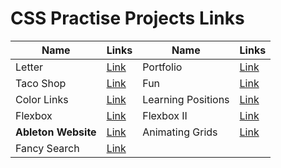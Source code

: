 # CSS Practise Projects Links

|Name|Links|Name|Links|
|----|-----|----|-----|
|Letter|[Link](https://rambabu-patidar.github.io/webDev/001.1%20CSS/CSS-PROJECTS/01%20Letter/)|Portfolio|[Link](https://rambabu-patidar.github.io/webDev/001.1%20CSS/CSS-PROJECTS/02%20Portfolio/)|
|Taco Shop|[Link](https://rambabu-patidar.github.io/webDev/001.1%20CSS/CSS-PROJECTS/03%20Taco%20shop/)|Fun|[Link](https://rambabu-patidar.github.io/webDev/001.1%20CSS/CSS-PROJECTS/04%20Fun/)|
|Color Links|[Link](https://rambabu-patidar.github.io/webDev/001.1%20CSS/CSS-PROJECTS/05%20Color%20links/)|Learning Positions|[Link](https://rambabu-patidar.github.io/webDev/001.1%20CSS/CSS-PROJECTS/06%20Learning%20positions/)
|Flexbox|[Link](https://rambabu-patidar.github.io/webDev/001.1%20CSS/CSS-PROJECTS/07%20Flexbox/)|Flexbox II|[Link](https://rambabu-patidar.github.io/webDev/001.1%20CSS/CSS-PROJECTS/08%20Flexbox%20II/)|
|**Ableton Website**|[Link](https://rambabu-patidar.github.io/webDev/001.1%20CSS/CSS-PROJECTS/09%20Ableton%20website/)|Animating Grids|[Link](https://rambabu-patidar.github.io/webDev/001.1%20CSS/CSS-PROJECTS/10%20Animating%20grids/)|
|Fancy Search|[Link](https://rambabu-patidar.github.io/webDev/001.1%20CSS/CSS-PROJECTS/11/%20Fancy%20search/)|
